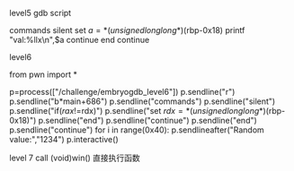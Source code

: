 level5 gdb script

commands
	silent
	set $a=*(unsigned long long*)($rbp-0x18)
	printf "val:%llx\n",$a
	continue
end
continue

level6

from pwn import *

p=process(["/challenge/embryogdb_level6"])
p.sendline("r")
p.sendline("b*main+686")
p.sendline("commands")
p.sendline("silent")
p.sendline("if($rax!=$rdx)")
p.sendline("set $rdx=*(unsigned long long*)($rbp-0x18)")
p.sendline("end")
p.sendline("continue")
p.sendline("end")
p.sendline("continue")
for i in range(0x40):
    p.sendlineafter("Random value:","1234")
p.interactive()

level 7
call (void)win()
直接执行函数
